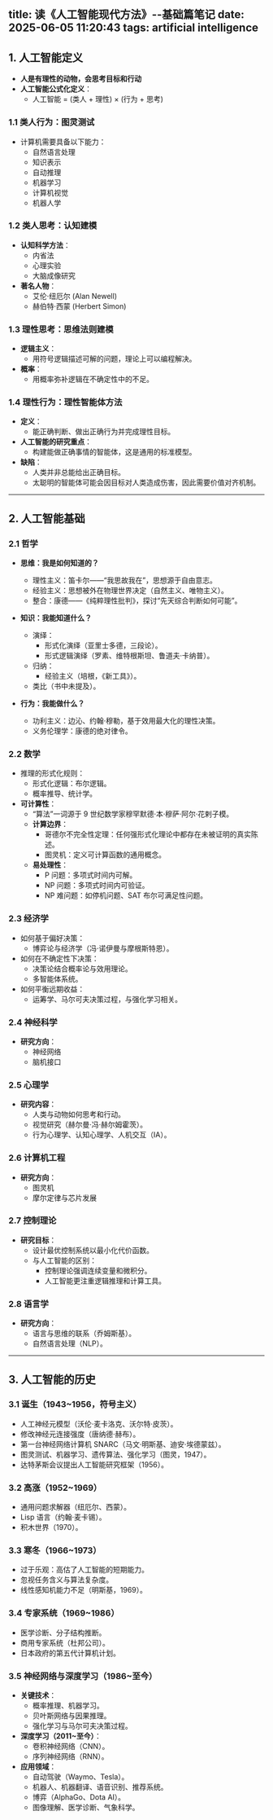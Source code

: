 title: 读《人工智能现代方法》--基础篇笔记
date: 2025-06-05 11:20:43
tags: artificial intelligence
---

## 1. 人工智能定义

- **人是有理性的动物，会思考目标和行动**
- **人工智能公式化定义**：
  - 人工智能 = (类人 + 理性) × (行为 + 思考)

### 1.1 类人行为：图灵测试
- 计算机需要具备以下能力：
  - 自然语言处理
  - 知识表示
  - 自动推理
  - 机器学习
  - 计算机视觉
  - 机器人学

<!-- more -->

### 1.2 类人思考：认知建模
- **认知科学方法**：
  - 内省法
  - 心理实验
  - 大脑成像研究
- **著名人物**：
  - 艾伦·纽厄尔 (Alan Newell)
  - 赫伯特·西蒙 (Herbert Simon)

### 1.3 理性思考：思维法则建模
- **逻辑主义**：
  - 用符号逻辑描述可解的问题，理论上可以编程解决。
- **概率**：
  - 用概率弥补逻辑在不确定性中的不足。

### 1.4 理性行为：理性智能体方法
- **定义**：
  - 能正确判断、做出正确行为并完成理性目标。
- **人工智能的研究重点**：
  - 构建能做正确事情的智能体，这是通用的标准模型。
- **缺陷**：
  - 人类并非总能给出正确目标。
  - 太聪明的智能体可能会因目标对人类造成伤害，因此需要价值对齐机制。


---

## 2. 人工智能基础

### 2.1 哲学
- **思维：我是如何知道的？**
  - 理性主义：笛卡尔——“我思故我在”，思想源于自由意志。
  - 经验主义：思想被外在物理世界决定（自然主义、唯物主义）。
  - 整合：康德——《纯粹理性批判》，探讨“先天综合判断如何可能”。

- **知识：我能知道什么？**
  - 演绎：
    - 形式化演绎（亚里士多德，三段论）。
    - 形式逻辑演绎（罗素、维特根斯坦、鲁道夫·卡纳普）。
  - 归纳：
    - 经验主义（培根，《新工具》）。
  - 类比（书中未提及）。

- **行为：我能做什么？**
  - 功利主义：边沁、约翰·穆勒，基于效用最大化的理性决策。
  - 义务伦理学：康德的绝对律令。

### 2.2 数学
- 推理的形式化规则：
  - 形式化逻辑：布尔逻辑。
  - 概率推导、统计学。
- **可计算性**：
  - “算法”一词源于 9 世纪数学家穆罕默德·本·穆萨·阿尔·花剌子模。
  - **计算边界**：
    - 哥德尔不完全性定理：任何强形式化理论中都存在未被证明的真实陈述。
    - 图灵机：定义可计算函数的通用概念。
  - **易处理性**：
    - P 问题：多项式时间内可解。
    - NP 问题：多项式时间内可验证。
    - NP 难问题：如停机问题、SAT 布尔可满足性问题。

### 2.3 经济学
- 如何基于偏好决策：
  - 博弈论与经济学（冯·诺伊曼与摩根斯特恩）。
- 如何在不确定性下决策：
  - 决策论结合概率论与效用理论。
  - 多智能体系统。
- 如何平衡远期收益：
  - 运筹学、马尔可夫决策过程，与强化学习相关。

### 2.4 神经科学
- **研究方向**：
  - 神经网络
  - 脑机接口

### 2.5 心理学
- **研究内容**：
  - 人类与动物如何思考和行动。
  - 视觉研究（赫尔曼·冯·赫尔姆霍茨）。
  - 行为心理学、认知心理学、人机交互（IA）。

### 2.6 计算机工程
- **研究方向**：
  - 图灵机
  - 摩尔定律与芯片发展

### 2.7 控制理论
- **研究目标**：
  - 设计最优控制系统以最小化代价函数。
  - 与人工智能的区别：
    - 控制理论强调连续变量和微积分。
    - 人工智能更注重逻辑推理和计算工具。

### 2.8 语言学
- **研究方向**：
  - 语言与思维的联系（乔姆斯基）。
  - 自然语言处理（NLP）。

---

## 3. 人工智能的历史

### 3.1 诞生（1943~1956，符号主义）
- 人工神经元模型（沃伦·麦卡洛克、沃尔特·皮茨）。
- 修改神经元连接强度（唐纳德·赫布）。
- 第一台神经网络计算机 SNARC（马文·明斯基、迪安·埃德蒙兹）。
- 图灵测试、机器学习、遗传算法、强化学习（图灵，1947）。
- 达特茅斯会议提出人工智能研究框架（1956）。

### 3.2 高涨（1952~1969）
- 通用问题求解器（纽厄尔、西蒙）。
- Lisp 语言（约翰·麦卡锡）。
- 积木世界（1970）。

### 3.3 寒冬（1966~1973）
- 过于乐观：高估了人工智能的短期能力。
- 忽视任务含义与算法复杂度。
- 线性感知机能力不足（明斯基，1969）。

### 3.4 专家系统（1969~1986）
- 医学诊断、分子结构推断。
- 商用专家系统（杜邦公司）。
- 日本政府的第五代计算机计划。

### 3.5 神经网络与深度学习（1986~至今）
- **关键技术**：
  - 概率推理、机器学习。
  - 贝叶斯网络与因果推理。
  - 强化学习与马尔可夫决策过程。
- **深度学习（2011~至今）**：
  - 卷积神经网络（CNN）。
  - 序列神经网络（RNN）。
- **应用领域**：
  - 自动驾驶（Waymo、Tesla）。
  - 机器人、机器翻译、语音识别、推荐系统。
  - 博弈（AlphaGo、Dota AI）。
  - 图像理解、医学诊断、气象科学。





